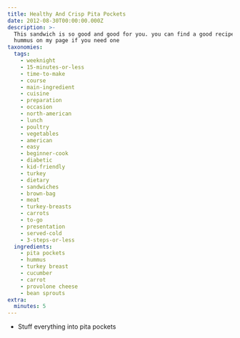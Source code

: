 ```yaml
---
title: Healthy And Crisp Pita Pockets
date: 2012-08-30T00:00:00.000Z
description: >-
  This sandwich is so good and good for you. you can find a good recipe for
  hummus on my page if you need one
taxonomies:
  tags:
    - weeknight
    - 15-minutes-or-less
    - time-to-make
    - course
    - main-ingredient
    - cuisine
    - preparation
    - occasion
    - north-american
    - lunch
    - poultry
    - vegetables
    - american
    - easy
    - beginner-cook
    - diabetic
    - kid-friendly
    - turkey
    - dietary
    - sandwiches
    - brown-bag
    - meat
    - turkey-breasts
    - carrots
    - to-go
    - presentation
    - served-cold
    - 3-steps-or-less
  ingredients:
    - pita pockets
    - hummus
    - turkey breast
    - cucumber
    - carrot
    - provolone cheese
    - bean sprouts
extra:
  minutes: 5
---
```

 - Stuff everything into pita pockets
